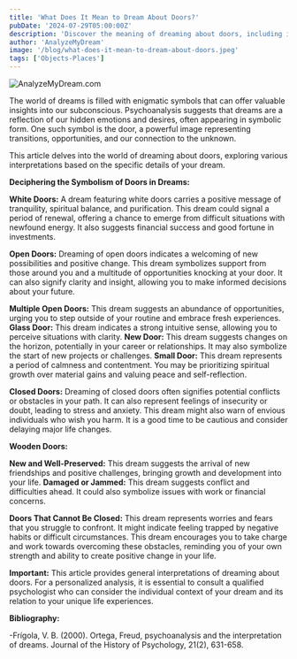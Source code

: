 ```yaml
---
title: 'What Does It Mean to Dream About Doors?'
pubDate: '2024-07-29T05:00:00Z'
description: 'Discover the meaning of dreaming about doors, including interpretations of white, open, closed, wooden, and unclosable doors.'
author: 'AnalyzeMyDream'
image: '/blog/what-does-it-mean-to-dream-about-doors.jpeg'
tags: ['Objects-Places']
---
```


![AnalyzeMyDream.com](/blog/what-does-it-mean-to-dream-about-doors.jpeg)


The world of dreams is filled with enigmatic symbols that can offer valuable insights into our subconscious. Psychoanalysis suggests that dreams are a reflection of our hidden emotions and desires, often appearing in symbolic form. One such symbol is the door, a powerful image representing transitions, opportunities, and our connection to the unknown.

This article delves into the world of dreaming about doors, exploring various interpretations based on the specific details of your dream.

**Deciphering the Symbolism of Doors in Dreams:**

**White Doors:** A dream featuring white doors carries a positive message of tranquility, spiritual balance, and purification. This dream could signal a period of renewal, offering a chance to emerge from difficult situations with newfound energy. It also suggests financial success and good fortune in investments.

**Open Doors:** Dreaming of open doors indicates a welcoming of new possibilities and positive change. This dream symbolizes support from those around you and a multitude of opportunities knocking at your door. It can also signify clarity and insight, allowing you to make informed decisions about your future.

**Multiple Open Doors:** This dream suggests an abundance of opportunities, urging you to step outside of your routine and embrace fresh experiences.
**Glass Door:** This dream indicates a strong intuitive sense, allowing you to perceive situations with clarity. 
**New Door:** This dream suggests changes on the horizon, potentially in your career or relationships. It may also symbolize the start of new projects or challenges.
**Small Door:** This dream represents a period of calmness and contentment. You may be prioritizing spiritual growth over material gains and valuing peace and self-reflection.

**Closed Doors:** Dreaming of closed doors often signifies potential conflicts or obstacles in your path. It can also represent feelings of insecurity or doubt, leading to stress and anxiety. This dream might also warn of envious individuals who wish you harm. It is a good time to be cautious and consider delaying major life changes. 

**Wooden Doors:** 

**New and Well-Preserved:** This dream suggests the arrival of new friendships and positive challenges, bringing growth and development into your life. 
**Damaged or Jammed:** This dream suggests conflict and difficulties ahead. It could also symbolize issues with work or financial concerns.

**Doors That Cannot Be Closed:** This dream represents worries and fears that you struggle to confront. It might indicate feeling trapped by negative habits or difficult circumstances. This dream encourages you to take charge and work towards overcoming these obstacles, reminding you of your own strength and ability to create positive change in your life.

**Important:** This article provides general interpretations of dreaming about doors. For a personalized analysis, it is essential to consult a qualified psychologist who can consider the individual context of your dream and its relation to your unique life experiences.

**Bibliography:**

-Frígola, V. B. (2000). Ortega, Freud, psychoanalysis and the interpretation of dreams. Journal of the History of Psychology, 21(2), 631-658.